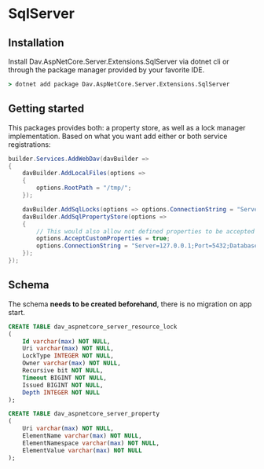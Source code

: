 # SqlServer
## Installation

Install Dav.AspNetCore.Server.Extensions.SqlServer via dotnet cli or through the package manager provided by your favorite IDE.

```cmd
> dotnet add package Dav.AspNetCore.Server.Extensions.SqlServer
```

## Getting started
This packages provides both: a property store, as well as a lock manager implementation. Based on what you want add either or both service registrations:

```csharp
builder.Services.AddWebDav(davBuilder =>
{
    davBuilder.AddLocalFiles(options =>
    {
        options.RootPath = "/tmp/";
    });

    davBuilder.AddSqlLocks(options => options.ConnectionString = "Server=127.0.0.1;Port=5432;Database=webdav;User Id=root;Password=root;");
    davBuilder.AddSqlPropertyStore(options =>
    {
        // This would also allow not defined properties to be accepted
        options.AcceptCustomProperties = true;
        options.ConnectionString = "Server=127.0.0.1;Port=5432;Database=webdav;User Id=root;Password=root;";
    });
});
```

## Schema
The schema **needs to be created beforehand**, there is no migration on app start.
```sql
CREATE TABLE dav_aspnetcore_server_resource_lock
(
    Id varchar(max) NOT NULL,
    Uri varchar(max) NOT NULL,
    LockType INTEGER NOT NULL,
    Owner varchar(max) NOT NULL,
    Recursive bit NOT NULL,
    Timeout BIGINT NOT NULL,
    Issued BIGINT NOT NULL,
    Depth INTEGER NOT NULL
);
```

```sql
CREATE TABLE dav_aspnetcore_server_property
(
  	Uri varchar(max) NOT NULL,
  	ElementName varchar(max) NOT NULL,
  	ElementNamespace varchar(max) NOT NULL,
  	ElementValue varchar(max) NOT NULL
);
```